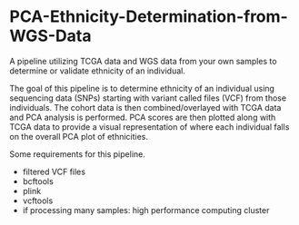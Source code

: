 # PCA-Ethnicity-Determination-from-WGS-Data
A pipeline utilizing TCGA data and WGS data from your own samples to determine or validate ethnicity of an individual.

The goal of this pipeline is to determine ethnicity of an individual using sequencing data (SNPs) starting with variant called files (VCF) from those individuals. The cohort data is then combined/overlayed with TCGA data and PCA analysis is performed. PCA scores are then plotted along with TCGA data to provide a visual representation of where each individual falls on the overall PCA plot of ethnicities.

Some requirements for this pipeline.
- filtered VCF files 
- bcftools
- plink
- vcftools
- if processing many samples: high performance computing cluster
